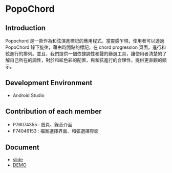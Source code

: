 # PopoChord
## Introduction
Popochord 是一款作為和弦演進標記的應用程式。當靈感乍現，使用者可以透過 PopoChord 錄下旋律，藉由時間點的標記，在 chord progression 頁面，進行和絃進行的排列。並且，我們提供一個依據調性和聲的篩選工具，讓使用者清楚的了解自己所在的調性，對於和絃色彩的配置，與和弦進行的合理性，提供更直觀的顯示。

## Development Environment
* Android Studio

## Contribution of each member
* P76074355 : 首頁、錄音介面
* F74046153 : 檔案選擇界面、和弦選擇界面

## Document
* [slide](https://github.com/letticee/PopoChord/blob/master/document/popochord.pdf)
* [DEMO](https://github.com/letticee/PopoChord/blob/master/document/DEMO.mp4)
